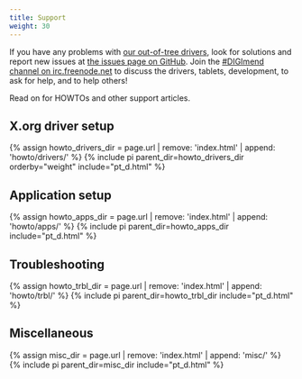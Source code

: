 ```yaml
---
title: Support
weight: 30
---
```


If you have any problems with [our out-of-tree drivers][digimend-kernel-drivers],
look for solutions and report new issues at [the issues page on
GitHub][issues]. Join the [#DIGImend channel on irc.freenode.net][irc_channel]
to discuss the drivers, tablets, development, to ask for help, and to help
others!

Read on for HOWTOs and other support articles.

X.org driver setup
------------------
<dl>
{% assign howto_drivers_dir = page.url | remove: 'index.html' | append: 'howto/drivers/' %}
{% include pi parent_dir=howto_drivers_dir orderby="weight" include="pt_d.html" %}
</dl>

Application setup
-----------------
<dl>
{% assign howto_apps_dir = page.url | remove: 'index.html' | append: 'howto/apps/' %}
{% include pi parent_dir=howto_apps_dir include="pt_d.html" %}
</dl>

Troubleshooting
---------------
<dl>
{% assign howto_trbl_dir = page.url | remove: 'index.html' | append: 'howto/trbl/' %}
{% include pi parent_dir=howto_trbl_dir include="pt_d.html" %}
</dl>

Miscellaneous
-------------
<dl>
{% assign misc_dir = page.url | remove: 'index.html' | append: 'misc/' %}
{% include pi parent_dir=misc_dir include="pt_d.html" %}
</dl>

[digimend-kernel-drivers]: https://github.com/DIGImend/digimend-kernel-drivers
[issues]: https://github.com/DIGImend/digimend-kernel-drivers/issues
[irc_channel]: https://webchat.freenode.net/?channels=DIGImend
